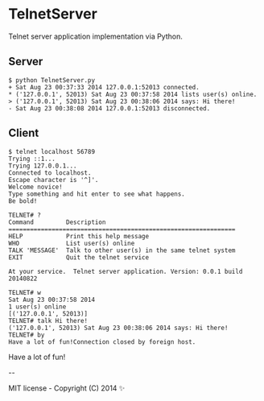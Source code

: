 TelnetServer
============

Telnet server application implementation via Python.

Server
------

```
$ python TelnetServer.py
+ Sat Aug 23 00:37:33 2014 127.0.0.1:52013 connected.
* ('127.0.0.1', 52013) Sat Aug 23 00:37:58 2014 lists user(s) online.
> ('127.0.0.1', 52013) Sat Aug 23 00:38:06 2014 says: Hi there!
- Sat Aug 23 00:38:08 2014 127.0.0.1:52013 disconnected.
```

Client
------

```
$ telnet localhost 56789
Trying ::1...
Trying 127.0.0.1...
Connected to localhost.
Escape character is '^]'.
Welcome novice!
Type something and hit enter to see what happens.
Be bold!

TELNET# ?
Command         Description
===============================================================
HELP            Print this help message
WHO             List user(s) online
TALK 'MESSAGE'  Talk to other user(s) in the same telnet system
EXIT            Quit the telnet service

At your service.  Telnet server application. Version: 0.0.1 build 20140822

TELNET# w
Sat Aug 23 00:37:58 2014
1 user(s) online
[('127.0.0.1', 52013)]
TELNET# talk Hi there!
('127.0.0.1', 52013) Sat Aug 23 00:38:06 2014 says: Hi there!
TELNET# by
Have a lot of fun!Connection closed by foreign host.
```

Have a lot of fun!

--

MIT license - Copyright (C) 2014 :sparkles:

